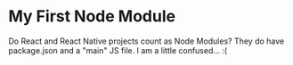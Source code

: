 # My First Node Module

Do React and React Native projects count as Node Modules? They do have package.json and a "main" JS file. I am a little confused... :(